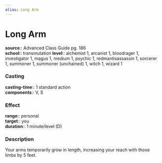 ```yaml
---
alias: Long Arm
---
```


# Long Arm 

**source**:: Advanced Class Guide pg. 186  
**school**:: transmutation
**level**:: alchemist 1, arcanist 1, bloodrager 1, investigator 1, magus 1, medium 1, psychic 1, redmantisassassin 1, sorcerer 1, summoner 1, summoner (unchained) 1, witch 1, wizard 1

### Casting 

**casting-time**:: 1 standard action  
**components**:: V, S

### Effect 

**range**:: personal  
**target**:: you  
**duration**:: 1 minute/level (D)

### Description 

Your arms temporarily grow in length, increasing your reach with those limbs by 5 feet.
